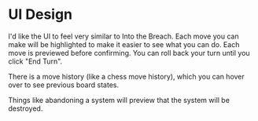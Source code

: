 # UI Design

I'd like the UI to feel very similar to Into the Breach. Each move you can make will be highlighted to make it easier to see what you can do. Each move is previewed before confirming. You can roll back your turn until you click "End Turn".

There is a move history (like a chess move history), which you can hover over to see previous board states.

Things like abandoning a system will preview that the system will be destroyed.
